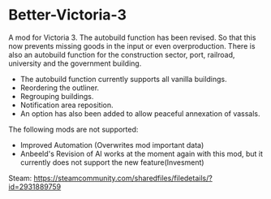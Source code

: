 # Better-Victoria-3
A mod for Victoria 3. The autobuild function has been revised. So that this now prevents missing goods in the input or even overproduction. There is also an autobuild function for the construction sector, port, railroad, university and the government building.

- The autobuild function currently supports all vanilla buildings.
- Reordering the outliner.
- Regrouping buildings.
- Notification area reposition.
- An option has also been added to allow peaceful annexation of vassals.


The following mods are not supported:
- Improved Automation (Overwrites mod important data)
- Anbeeld's Revision of AI works at the moment again with this mod, but it currently does not support the new feature(Invesment)


Steam: https://steamcommunity.com/sharedfiles/filedetails/?id=2931889759
